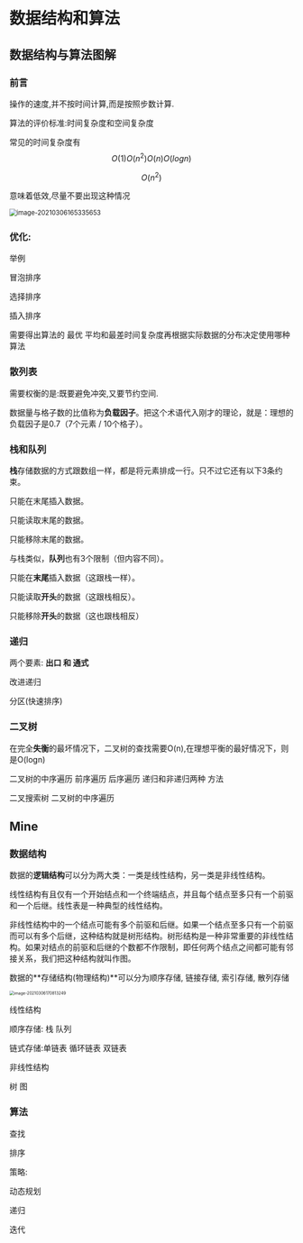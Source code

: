 # 数据结构和算法

## 数据结构与算法图解

### 前言

操作的速度,并不按时间计算,而是按照步数计算.

算法的评价标准:时间复杂度和空间复杂度

常见的时间复杂度有
$$
O(1)O(n^2)O(n)O(logn)
$$

$$
O(n^2)
$$

意味着低效,尽量不要出现这种情况

<img src="/home/lxy/.config/Typora/typora-user-images/image-20210306165335653.png" alt="image-20210306165335653" style="zoom:80%;" />

### 优化:

举例 

冒泡排序

选择排序

插入排序

需要得出算法的 最优 平均和最差时间复杂度再根据实际数据的分布决定使用哪种算法



### 散列表

需要权衡的是:既要避免冲突,又要节约空间.

数据量与格子数的比值称为**负载因子**。把这个术语代入刚才的理论，就是：理想的负载因子是0.7（7个元素 / 10个格子）。



### 栈和队列

**栈**存储数据的方式跟数组一样，都是将元素排成一行。只不过它还有以下3条约束。

只能在末尾插入数据。

只能读取末尾的数据。

只能移除末尾的数据。



与栈类似，**队列**也有3个限制（但内容不同）。

只能在**末尾**插入数据（这跟栈一样）。

只能读取**开头**的数据（这跟栈相反）。

只能移除**开头**的数据（这也跟栈相反）



### 递归

两个要素: **出口 和 通式**

改进递归

分区(快速排序)

### 二叉树

在完全**失衡**的最坏情况下，二叉树的查找需要O(n),在理想平衡的最好情况下，则是O(logn)

二叉树的中序遍历 前序遍历 后序遍历 递归和非递归两种 方法

二叉搜索树 二叉树的中序遍历



## Mine

### 数据结构

数据的**逻辑结构**可以分为两大类：一类是线性结构，另一类是非线性结构。

线性结构有且仅有一个开始结点和一个终端结点，并且每个结点至多只有一个前驱和一个后继。线性表是一种典型的线性结构。

非线性结构中的一个结点可能有多个前驱和后继。如果一个结点至多只有一个前驱而可以有多个后继，这种结构就是树形结构。树形结构是一种非常重要的非线性结构。如果对结点的前驱和后继的个数都不作限制，即任何两个结点之间都可能有邻接关系，我们把这种结构就叫作图。

数据的**存储结构(物理结构)**可以分为顺序存储, 链接存储, 索引存储, 散列存储

<img src="/home/lxy/.config/Typora/typora-user-images/image-20210306170813249.png" alt="image-20210306170813249" style="zoom: 50%;" />

线性结构

顺序存储: 栈 队列

链式存储:单链表 循环链表 双链表



非线性结构

树 图



### 算法

查找

排序

策略:

动态规划

递归

迭代


